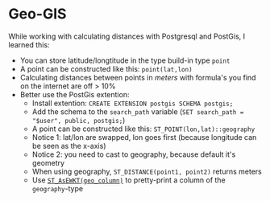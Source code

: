 Geo-GIS
=======

While working with calculating distances with Postgresql and PostGis, I learned this:

* You can store latitude/longtitude in the type build-in type `point`
* A point can be constructed like this: `point(lat,lon)`
* Calculating distances between points in _meters_ with formula's you find on the internet are off > 10%
* Better use the PostGis extention:
  - Install extention: `CREATE EXTENSION postgis SCHEMA postgis;` 
  - Add the schema to the `search_path` variable (`SET search_path = "$user", public, postgis;`)
  - A point can be constructed like this: `ST_POINT(lon,lat)::geography`
  - Notice 1: lat/lon are swapped, lon goes first (because longitude can be seen as the x-axis)
  - Notice 2: you need to cast to geography, because default it's geometry
  - When using geography, `ST_DISTANCE(point1, point2)` returns meters
  - Use [`ST_AsEWKT(geo_column)`](http://postgis.net/docs/manual-2.1/reference.html#Geometry_Outputs) to pretty-print a column of the `geography`-type
  
